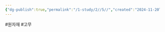```yaml
---
{"dg-publish":true,"permalink":"/1-study/2//5//","created":"2024-11-20T21:02:28.960+09:00","updated":"2025-06-26T15:41:53.435+09:00"}
---
```


#원자재 #고무 